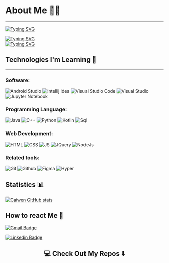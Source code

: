 # About Me 👨‍💻
---
<!-- <p align="center">
  <img src="https://github.com/matyo91/matyo91/raw/main/assets/github.gif" alt="Hi, I'm Caiwen 👋 I'm a 🚀 French developer 🚀 I ❤️ Happy Hardcore ❤️">
</p> -->

<!--
How to make this gif ?

I made my with https://codesandbox.io/s/github-profile-2ijk7
Then i recorded my screen to gif on window with obs  and save result to [assets/github.mov](assets/github.mov)
This [gist](https://gist.github.com/tskaggs/6394639) help me to create a dedicated command that convert MOV to GIF.
Type this command `make generate-gif` to generate [assets/github.gif](assets/github.gif)
--> 


[![Typing SVG](https://readme-typing-svg.demolab.com?font=Moon+Dance&size=30&duration=1000&pause=1000&width=435&height=80&lines=Nice-to-meet-you+%2C+I+am+Caiwen+%F0%9F%91%8B)](https://git.io/typing-svg)
<!-- <br/>
&nbsp;<div align="center">
  [![Spotify](https://novatorem.vercel.app/api/spotify?background_color=0d1117&border_color=ffffff)](https://open.spotify.com/user/22psm4aeimvpcpjflgehpsrwi/track/1f8zcJPvJKvxAOjEqM0pyc)

 </div> -->

[![Typing SVG](https://readme-typing-svg.demolab.com?font=Moon+Dance&size=30&pause=1000&width=435&height=80&lines=%E2%9D%A5+Everything+in+life+is+temporary)](https://git.io/typing-svg)
<br />
[![Typing SVG](https://readme-typing-svg.demolab.com?font=Moon+Dance&size=30&pause=1000&center=true&width=435&height=80&lines=Everyone+is+born+different+%E2%98%99)](https://git.io/typing-svg)


<!-- https://open.spotify.com/track/1f8zcJPvJKvxAOjEqM0pyc?si=fdb159421a9342d3 -->




<!-- # 💜 -->
## Technologies I'm Learning 💞
---
### Software: 
![Android Studio](https://img.shields.io/badge/-Android%20Studio-7F52FF?logo=Android%20Studio&logoColor=white&style=plastic)
![Intellij Idea](https://img.shields.io/badge/-Intellij%20Idea-000000?logo=Intellij%20Idea&logoColor=white&style=plastic)
![Visual Studio Code](https://img.shields.io/badge/-Visual%20Studio%20Code-007ACC?logo=Visual%20Studio%20Code&logoColor=white&style=plastic)
![Visual Studio](https://img.shields.io/badge/-Visual%20Studio-5C2D91?logo=Visual%20Studio&logoColor=white&style=plastic)
![Jupyter Notebook](https://img.shields.io/badge/-Jupyter-F37626?logo=Jupyter&logoColor=white&style=plastic)


### Programming Language:
![Java](https://img.shields.io/badge/java-%23ED8B00.svg?style=for-the-badge&logo=openjdk&logoColor=white)
![C++](https://img.shields.io/badge/-C++-00599C?logo=C%2B%2B&logoColor=white&style=plastic)
![Python](https://img.shields.io/badge/-Python-3776AB?logo=python&logoColor=white&style=plastic)
![Kotlin](https://img.shields.io/badge/-Kotlin-7F52FF?logo=Kotlin&logoColor=white&style=plastic)
![Sql](https://img.shields.io/badge/-SQLite-003B57?logo=SQLite&logoColor=white&style=plastic)

### Web Development:
![HTML](https://img.shields.io/badge/-HTML5-E34F26?logo=HTML5&logoColor=white&style=plastic)
![CSS](https://img.shields.io/badge/-CSS-1572B6?logo=CSS3&logoColor=white&style=plastic)
![JS](https://img.shields.io/badge/-JavaScript-F7DF1E?logo=JavaScript&logoColor=white&style=plastic)
![JQuery](https://img.shields.io/badge/-JQuery-0769AD?logo=Jquery&logoColor=white&style=plastic)
![NodeJs](https://img.shields.io/badge/Node.js-339933?logo=Node.js&logoColor=white&style=plastic)

### Related tools: 
![Git](https://img.shields.io/badge/-Git-F05032?logo=Git&logoColor=white&style=plastic)
![Github](https://img.shields.io/badge/-Github-181717?logo=GitHub&logoColor=white&style=plastic)
![Figma](https://img.shields.io/badge/-Figma-F24E1E?logo=Figma&logoColor=white&style=plastic)
![Hyper](https://img.shields.io/badge/-Hyper-000000?logo=Hyper&logoColor=white&style=plastic)

## Statistics 📊
[![Caiwen GitHub stats](https://github-readme-stats.vercel.app/api?username=caiwen612&show_icons=true&theme=cobalt)](https://github.com/anuraghazra/github-readme-stats)
<!-- [![Caiwen Top Language](https://github-readme-stats.vercel.app/api/top-langs/?username=caiwen612&theme=onedark)](https://github.com/anuraghazra/github-readme-stats) -->
<!-- ![](https://img.shields.io/badge/NPM%20EJS-CB3837?logo=npm&logoColor=white&style=plastic)
![](https://img.shields.io/badge/-Linux-FCC624?logo=Linux&logoColor=white&style=plastic)
![](https://img.shields.io/badge/-Google%20Colab-F9AB00?logo=Google%20Colab&logoColor=white&style=plastic)
![](https://img.shields.io/badge/-PostMan-FF6C37?logo=Postman&logoColor=white&style=plastic)
![](https://img.shields.io/badge/-MongoDB-47A24B?logo=MongoDB&logoColor=white&style=plastic) -->

## How to react Me 💌
[![Gmail Badge](https://img.shields.io/badge/-chaiboon0612@gmail.com-c14438?style=flat-square&logo=Gmail&logoColor=white&link=mailto:ing.miller.vega@gmail.com)](mailto:chaiboon0612@gmail.com)

[![Linkedin Badge](https://img.shields.io/badge/-Caiwen-blue?style=flat-square&logo=Linkedin&logoColor=white&link=https://www.linkedin.com/in/chai-boon-tay-589b1a268/)](https://www.linkedin.com/in/chai-boon-tay-589b1a268/)

<h2  align="center">💻 Check Out My Repos ⬇️ </h2>


<!-- ---

# 


--- -->

